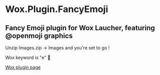 # Wox.Plugin.FancyEmoji

## Fancy Emoji plugin for Wox Laucher, featuring @openmoji graphics

Unzip Images.zip -> Images and you're set to go !

Wox keyword is "e" 🤯

[Wox plugin page](http://www.wox.one/plugin/322)

